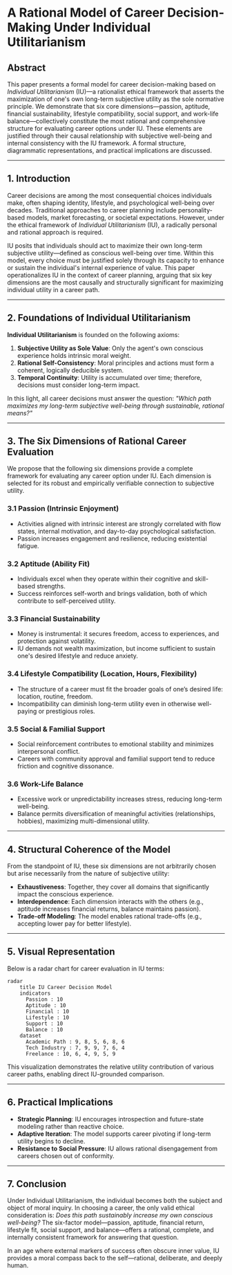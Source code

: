 # A Rational Model of Career Decision-Making Under Individual Utilitarianism

## Abstract

This paper presents a formal model for career decision-making based on *Individual Utilitarianism* (IU)—a rationalist ethical framework that asserts the maximization of one's own long-term subjective utility as the sole normative principle. We demonstrate that six core dimensions—passion, aptitude, financial sustainability, lifestyle compatibility, social support, and work-life balance—collectively constitute the most rational and comprehensive structure for evaluating career options under IU. These elements are justified through their causal relationship with subjective well-being and internal consistency with the IU framework. A formal structure, diagrammatic representations, and practical implications are discussed.

---

## 1. Introduction

Career decisions are among the most consequential choices individuals make, often shaping identity, lifestyle, and psychological well-being over decades. Traditional approaches to career planning include personality-based models, market forecasting, or societal expectations. However, under the ethical framework of *Individual Utilitarianism* (IU), a radically personal and rational approach is required.

IU posits that individuals should act to maximize their own long-term subjective utility—defined as conscious well-being over time. Within this model, every choice must be justified solely through its capacity to enhance or sustain the individual's internal experience of value. This paper operationalizes IU in the context of career planning, arguing that six key dimensions are the most causally and structurally significant for maximizing individual utility in a career path.

---

## 2. Foundations of Individual Utilitarianism

**Individual Utilitarianism** is founded on the following axioms:

1. **Subjective Utility as Sole Value**: Only the agent's own conscious experience holds intrinsic moral weight.
2. **Rational Self-Consistency**: Moral principles and actions must form a coherent, logically deducible system.
3. **Temporal Continuity**: Utility is accumulated over time; therefore, decisions must consider long-term impact.

In this light, all career decisions must answer the question: *"Which path maximizes my long-term subjective well-being through sustainable, rational means?"*

---

## 3. The Six Dimensions of Rational Career Evaluation

We propose that the following six dimensions provide a complete framework for evaluating any career option under IU. Each dimension is selected for its robust and empirically verifiable connection to subjective utility.

### 3.1 Passion (Intrinsic Enjoyment)
- Activities aligned with intrinsic interest are strongly correlated with flow states, internal motivation, and day-to-day psychological satisfaction.
- Passion increases engagement and resilience, reducing existential fatigue.

### 3.2 Aptitude (Ability Fit)
- Individuals excel when they operate within their cognitive and skill-based strengths.
- Success reinforces self-worth and brings validation, both of which contribute to self-perceived utility.

### 3.3 Financial Sustainability
- Money is instrumental: it secures freedom, access to experiences, and protection against volatility.
- IU demands not wealth maximization, but income sufficient to sustain one's desired lifestyle and reduce anxiety.

### 3.4 Lifestyle Compatibility (Location, Hours, Flexibility)
- The structure of a career must fit the broader goals of one’s desired life: location, routine, freedom.
- Incompatibility can diminish long-term utility even in otherwise well-paying or prestigious roles.

### 3.5 Social & Familial Support
- Social reinforcement contributes to emotional stability and minimizes interpersonal conflict.
- Careers with community approval and familial support tend to reduce friction and cognitive dissonance.

### 3.6 Work-Life Balance
- Excessive work or unpredictability increases stress, reducing long-term well-being.
- Balance permits diversification of meaningful activities (relationships, hobbies), maximizing multi-dimensional utility.

---

## 4. Structural Coherence of the Model

From the standpoint of IU, these six dimensions are not arbitrarily chosen but arise necessarily from the nature of subjective utility:

- **Exhaustiveness**: Together, they cover all domains that significantly impact the conscious experience.
- **Interdependence**: Each dimension interacts with the others (e.g., aptitude increases financial returns, balance maintains passion).
- **Trade-off Modeling**: The model enables rational trade-offs (e.g., accepting lower pay for better lifestyle).

---

## 5. Visual Representation

Below is a radar chart for career evaluation in IU terms:

```mermaid
radar
    title IU Career Decision Model
    indicators
      Passion : 10
      Aptitude : 10
      Financial : 10
      Lifestyle : 10
      Support : 10
      Balance : 10
    dataset
      Academic Path : 9, 8, 5, 6, 8, 6
      Tech Industry : 7, 9, 9, 7, 6, 4
      Freelance : 10, 6, 4, 9, 5, 9
```

This visualization demonstrates the relative utility contribution of various career paths, enabling direct IU-grounded comparison.

---

## 6. Practical Implications

- **Strategic Planning**: IU encourages introspection and future-state modeling rather than reactive choice.
- **Adaptive Iteration**: The model supports career pivoting if long-term utility begins to decline.
- **Resistance to Social Pressure**: IU allows rational disengagement from careers chosen out of conformity.

---

## 7. Conclusion

Under Individual Utilitarianism, the individual becomes both the subject and object of moral inquiry. In choosing a career, the only valid ethical consideration is: *Does this path sustainably increase my own conscious well-being?* The six-factor model—passion, aptitude, financial return, lifestyle fit, social support, and balance—offers a rational, complete, and internally consistent framework for answering that question.

In an age where external markers of success often obscure inner value, IU provides a moral compass back to the self—rational, deliberate, and deeply human.

